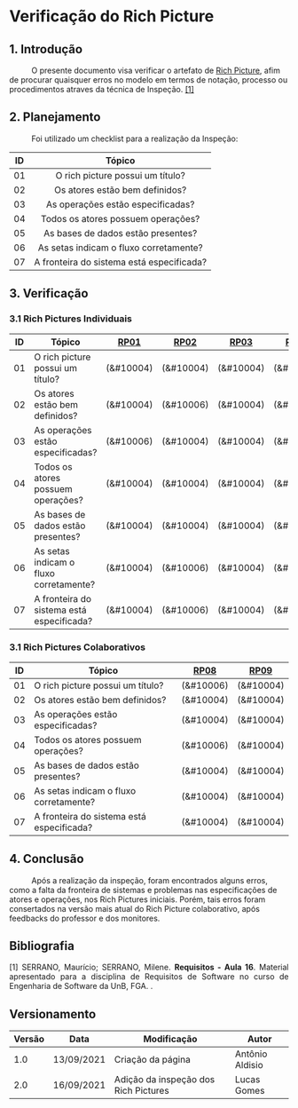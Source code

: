 # Verificação do Rich Picture

## 1. Introdução
<p style="text-indent: 40px; align="justify">
O presente documento visa verificar o artefato de <a href = "/2021.1-Caixa_Tem/PreRastreabilidade/rich_pictures/">Rich Picture</a>, afim de procurar quaisquer erros no modelo em termos de notação, processo ou procedimentos atraves da técnica de Inspeção. <a href="#Bibliografia">[1]</a></p>
</p>

## 2. Planejamento 
<p style="text-indent: 40px; align="justify">Foi utilizado um checklist para a realização da Inspeção:</p>

<center>

| ID| Tópico |
|:--:|:--:|
| 01 | O rich picture possui um título? |
| 02 | Os atores estão bem definidos? |
| 03 | As operações estão especificadas? |
| 04 | Todos os atores possuem operações? |
| 05 | As bases de dados estão presentes? |
| 06 | As setas indicam o fluxo corretamente? | 
| 07 | A fronteira do sistema está especificada? | 

</center>

## 3. Verificação

### 3.1 Rich Pictures Individuais

|ID|Tópico|<a href="../../PreRastreabilidade/rich_pictures#RP01">RP01</a>|<a href="../../PreRastreabilidade/rich_pictures#RP02">RP02</a>|<a href="../../PreRastreabilidade/rich_pictures#RP034">RP03</a>|<a href="../../PreRastreabilidade/rich_pictures#RP034">RP04</a>|<a href="../../PreRastreabilidade/rich_pictures#RP05">RP05</a>|<a href="../../PreRastreabilidade/rich_pictures#RP06">RP06</a>|<a href="../../PreRastreabilidade/rich_pictures#RP07">RP07</a>|
|:-:|--|:-:|:-:|:-:|:-:|:-:|:-:|:-:|
|01| O rich picture possui um título? |(&#10004) | (&#10004) | (&#10004) | (&#10004) | (&#10004) | (&#10004) | (&#10004) | 
|02| Os atores estão bem definidos? | (&#10004) | (&#10006) | (&#10004) | (&#10004) | (&#10004) | (&#10004) | (&#10004) | 
|03| As operações estão especificadas? | (&#10006) | (&#10004) | (&#10004) | (&#10006) | (&#10004) | (&#10006) | (&#10006) | 
|04| Todos os atores possuem operações? | (&#10004) | (&#10004) | (&#10004) | (&#10006) | (&#10004) | (&#10006) | (&#10006) | 
|05| As bases de dados estão presentes? | (&#10004) | (&#10004) | (&#10004) | (&#10004) | (&#10004) | (&#10004) | (&#10004) | 
|06| As setas indicam o fluxo corretamente? | (&#10004) | (&#10006) | (&#10004) | (&#10004) | (&#10004) | (&#10004) | (&#10004) | 
|07| A fronteira do sistema está especificada? | (&#10004) | (&#10006) | (&#10004) | (&#10006) | (&#10004) | (&#10006) | (&#10004) | 

### 3.1 Rich Pictures Colaborativos

<center>

|ID|Tópico|<a href="../../PreRastreabilidade/rich_pictures#RP08">RP08</a>|<a href="../../PreRastreabilidade/rich_pictures#RP09">RP09</a>|
|:-:|--|:-:|:-:|
|01| O rich picture possui um título? |(&#10006) | (&#10004) | 
|02| Os atores estão bem definidos? | (&#10004) | (&#10004) | 
|03| As operações estão especificadas? | (&#10004) | (&#10004) | 
|04| Todos os atores possuem operações? | (&#10006) | (&#10004) |
|05| As bases de dados estão presentes? | (&#10004) | (&#10004) | 
|06| As setas indicam o fluxo corretamente? | (&#10004) | (&#10004) | 
|07| A fronteira do sistema está especificada? | (&#10004) | (&#10004) | 

</center>

## 4. Conclusão

<p style="text-indent: 40px; align="justify">
Após a realização da inspeção, foram encontrados alguns erros, como a falta da fronteira de sistemas e problemas nas especificações de atores e operações, nos Rich Pictures iniciais. Porém, tais erros foram consertados na versão mais atual do Rich Picture colaborativo, após feedbacks do professor e dos monitores.
</p>

## Bibliografia <a id="Bibliografia"></a>
<p align = "justify"> [1] SERRANO, Maurício; SERRANO, Milene. <strong>Requisitos - Aula 16</strong>. Material apresentado para a disciplina de Requisitos de Software no curso de Engenharia de Software da UnB, FGA. </a> .</p>

## Versionamento
<center>

| Versão | Data | Modificação | Autor |
|--|--|--|--|
| 1.0 | 13/09/2021 | Criação da página | Antônio Aldisio |
| 2.0 | 16/09/2021 | Adição da inspeção dos Rich Pictures | Lucas Gomes |

</center>

